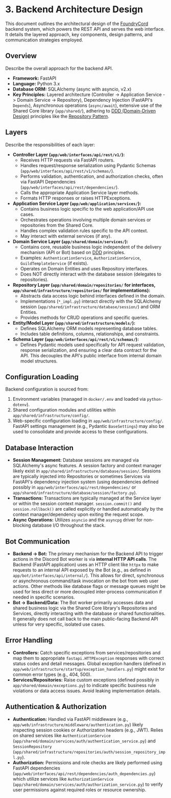 # 3. Backend Architecture Design

This document outlines the architectural design of the [FoundryCord](../../../1_introduction/glossary.md#foundrycord) backend system, which powers the REST API and serves the web interface. It details the layered approach, key components, design patterns, and communication strategies employed.

## Overview

Describe the overall approach for the backend API.
*   **Framework:** FastAPI
*   **Language:** Python 3.x
*   **Database ORM:** SQLAlchemy (async with asyncio, v2.x)
*   **Key Principles:** Layered architecture (Controller -> Application Service -> Domain Service -> Repository), Dependency Injection (FastAPI's `Depends`), Asynchronous operations (`async/await`), extensive use of the Shared Core library (`app/shared/`), adhering to [DDD (Domain-Driven Design)](../../../1_introduction/glossary.md#ddd-domain-driven-design) principles like the [Repository Pattern](../../../1_introduction/glossary.md#ddd-domain-driven-design).

## Layers

Describe the responsibilities of each layer:

*   **Controller Layer (`app/web/interfaces/api/rest/v1/`):**
    *   Receives HTTP requests via FastAPI routers.
    *   Handles request/response serialization using Pydantic Schemas (`app/web/interfaces/api/rest/v1/schemas/`).
    *   Performs validation, authentication, and authorization checks, often via FastAPI Dependencies (`app/web/interfaces/api/rest/dependencies/`).
    *   Calls the appropriate Application Service layer methods.
    *   Formats HTTP responses or raises HTTPExceptions.
*   **Application Service Layer (`app/web/application/services/`):**
    *   Contains business logic specific to the web application/API use cases.
    *   Orchestrates operations involving multiple domain services or repositories from the Shared Core.
    *   Handles complex validation rules specific to the API context.
    *   May interact with external services (if any).
*   **Domain Service Layer (`app/shared/domain/services/`):**
    *   Contains core, reusable business logic independent of the delivery mechanism (API or Bot) based on [DDD](../../../1_introduction/glossary.md#ddd-domain-driven-design) principles.
    *   Examples: `AuthenticationService`, `AuthorizationService`, `GuildTemplateService` (if exists).
    *   Operates on Domain Entities and uses Repository interfaces.
    *   Does NOT directly interact with the database session (delegates to repositories).
*   **Repository Layer (`app/shared/domain/repositories/` for interfaces, `app/shared/infrastructure/repositories/` for implementations):**
    *   Abstracts data access logic behind interfaces defined in the domain.
    *   Implementations (`*_impl.py`) interact directly with the SQLAlchemy session (`app/shared/infrastructure/database/session/`) and ORM Entities.
    *   Provides methods for CRUD operations and specific queries.
*   **Entity/Model Layer (`app/shared/infrastructure/models/`):**
    *   Defines SQLAlchemy ORM models representing database tables.
    *   Includes table definitions, columns, relationships, and constraints.
*   **Schema Layer (`app/web/interfaces/api/rest/v1/schemas/`):**
    *   Defines Pydantic models used specifically for API request validation, response serialization, and ensuring a clear data contract for the API. This decouples the API's public interface from internal domain model structures.

## Configuration Loading

Backend configuration is sourced from:
1.  Environment variables (managed in `docker/.env` and loaded via `python-dotenv`).
2.  Shared configuration modules and utilities within `app/shared/infrastructure/config/`.
3.  Web-specific configuration loading in `app/web/infrastructure/config/`.
FastAPI settings management (e.g., Pydantic `BaseSettings`) may also be used to consolidate and provide access to these configurations.

## Database Interaction

*   **Session Management:** Database sessions are managed via SQLAlchemy's async features. A session factory and context manager likely exist in `app/shared/infrastructure/database/session/`. Sessions are typically injected into Repositories or sometimes Services via FastAPI's dependency injection system (using dependencies defined possibly in `app/web/interfaces/api/rest/dependencies/` or `app/shared/infrastructure/database/session/factory.py`).
*   **Transactions:** Transactions are typically managed at the Service layer or within the session context manager. `session.commit()` and `session.rollback()` are called explicitly or handled automatically by the context manager/dependency upon exiting the request scope.
*   **Async Operations:** Utilizes `asyncio` and the `asyncpg` driver for non-blocking database I/O throughout the stack.

## Bot Communication

*   **Backend -> Bot:** The primary mechanism for the Backend API to trigger actions in the Discord Bot worker is via **internal HTTP API calls**. The Backend (FastAPI application) uses an HTTP client like `httpx` to make requests to an internal API exposed by the Bot (e.g., as defined in `app/bot/interfaces/api/internal/`). This allows for direct, synchronous or asynchronous command/task invocation on the bot from web user actions. Other methods like database flags or message queues might be used for less direct or more decoupled inter-process communication if needed in specific scenarios.
*   **Bot -> Backend/Data:** The Bot worker primarily accesses data and shared business logic via the Shared Core library\'s Repositories and Services, directly interacting with the database or shared functionalities. It generally does not call back to the main public-facing Backend API unless for very specific, isolated use cases.

## Error Handling

*   **Controllers:** Catch specific exceptions from services/repositories and map them to appropriate `fastapi.HTTPException` responses with correct status codes and detail messages. Global exception handlers (defined in `app/web/infrastructure/startup/exception_handlers.py`) might exist for common error types (e.g., 404, 500).
*   **Services/Repositories:** Raise custom exceptions (defined possibly in `app/shared/domain/exceptions.py`) to indicate specific business rule violations or data access issues. Avoid leaking implementation details.

## Authentication & Authorization

*   **Authentication:** Handled via FastAPI middleware (e.g., `app/web/infrastructure/middleware/authentication.py`) likely inspecting session cookies or Authorization headers (e.g., JWT). Relies on shared services like `AuthenticationService` (`app/shared/domain/services/auth/authentication_service.py`) and `SessionRepository` (`app/shared/infrastructure/repositories/auth/session_repository_impl.py`).
*   **Authorization:** Permissions and role checks are likely performed using FastAPI dependencies (`app/web/interfaces/api/rest/dependencies/auth_dependencies.py`) which utilize services like `AuthorizationService` (`app/shared/domain/services/auth/authorization_service.py`) to verify user permissions against required roles or resource ownership. 